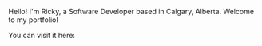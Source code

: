Hello! I'm Ricky, a Software Developer based in Calgary, Alberta. Welcome to my portfolio!

You can visit it  here:
